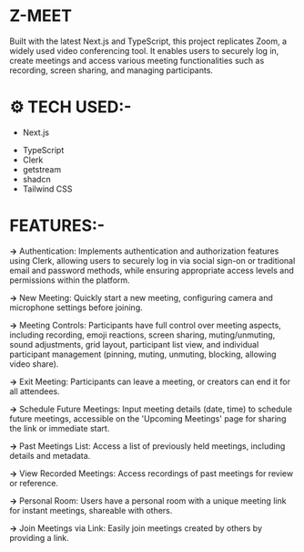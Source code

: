 # Z-MEET
 Built with the latest Next.js and TypeScript, this project replicates Zoom, a widely used video conferencing tool. It enables users to securely log in, create meetings and access various meeting functionalities such as recording, screen sharing, and managing participants.

# ⚙️ TECH USED:-
- Next.js
* TypeScript
* Clerk
* getstream
* shadcn
* Tailwind CSS

# FEATURES:-

**->** Authentication: Implements authentication and authorization features using Clerk, allowing users to securely log in via social sign-on or traditional email and password methods, while ensuring appropriate access levels and permissions within the platform.

**->** New Meeting: Quickly start a new meeting, configuring camera and microphone settings before joining.

**->** Meeting Controls: Participants have full control over meeting aspects, including recording, emoji reactions, screen sharing, muting/unmuting, sound adjustments, grid layout, participant list view, and individual participant management (pinning, muting, unmuting, blocking, allowing video share).

**->** Exit Meeting: Participants can leave a meeting, or creators can end it for all attendees.

**->** Schedule Future Meetings: Input meeting details (date, time) to schedule future meetings, accessible on the 'Upcoming Meetings' page for sharing the link or immediate start.

**->** Past Meetings List: Access a list of previously held meetings, including details and metadata.

**->** View Recorded Meetings: Access recordings of past meetings for review or reference.

**->** Personal Room: Users have a personal room with a unique meeting link for instant meetings, shareable with others.

**->** Join Meetings via Link: Easily join meetings created by others by providing a link.

